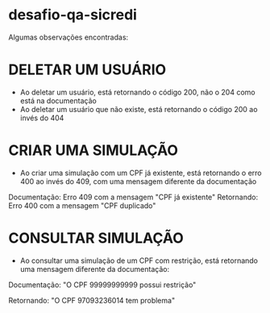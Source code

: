 # desafio-qa-sicredi

Algumas observações encontradas: 

# DELETAR UM USUÁRIO
- Ao deletar um usuário, está retornando o código 200, não o 204 como está na documentação
- Ao deletar um usuário que não existe, está retornando o código 200 ao invés do 404

# CRIAR UMA SIMULAÇÃO
-  Ao criar uma simulação com um CPF já existente, está retornando o erro 400 ao invés do 409, com uma mensagem diferente da documentação

Documentação: Erro 409 com a mensagem "CPF já existente"
Retornando: Erro 400 com a mensagem "CPF duplicado"

# CONSULTAR SIMULAÇÃO
- Ao consultar uma simulação de um CPF com restrição, está retornando uma mensagem diferente da documentação:

Documentação: "O CPF
99999999999 possui restrição"

Retornando: "O CPF 97093236014 tem problema"


